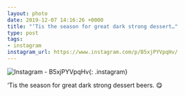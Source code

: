 ```yaml
---
layout: photo
date: 2019-12-07 14:16:26 +0000
title: "‘Tis the season for great dark strong dessert…"
type: post
tags:
- instagram
instagram_url: https://www.instagram.com/p/B5xjPYVpqHv/
---
```


![Instagram - B5xjPYVpqHv](https://colinseymour.co.uk/img/B5xjPYVpqHv.jpg){: .instagram}

‘Tis the season for great dark strong dessert beers. 😋
